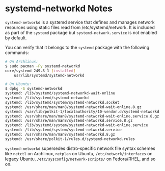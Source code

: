 systemd-networkd Notes
==========================


`systemd-networkd` is a systemd service that defines and manages network
resources using static files read from /etc/systemd/network. It is included
as part of the `systemd` package but `systemd-network.service` is not enabled
by default.

You can verify that it belongs to the `systemd` package with the following
commands:

```sh
# On Archlinux:
$ sudo pacman -Fy systemd-networkd
core/systemd 249.3-1 [installed]
    usr/lib/systemd/systemd-networkd

# On Ubuntu:
$ dpkg -S systemd-networkd
systemd: /lib/systemd/systemd-networkd-wait-online
systemd: /lib/systemd/systemd-networkd
systemd: /lib/systemd/system/systemd-networkd.socket
systemd: /usr/share/man/man8/systemd-networkd-wait-online.8.gz
systemd: /var/lib/polkit-1/localauthority/10-vendor.d/systemd-networkd.pkla
systemd: /usr/share/man/man8/systemd-networkd-wait-online.service.8.gz
systemd: /usr/share/man/man8/systemd-networkd.service.8.gz
systemd: /lib/systemd/system/systemd-networkd-wait-online.service
systemd: /lib/systemd/system/systemd-networkd.service
systemd: /usr/share/man/man8/systemd-networkd.8.gz
systemd: /usr/share/polkit-1/rules.d/systemd-networkd.rules
```

`systemd-networkd` supersedes distro-specific network file syntax schemes
like `netctl` on Archlinux, `netplan` on Ubuntu, `/etc/network/interfaces` on
legacy Ubuntu, `/etc/sysconfig/network-scripts/` on Fedora/RHEL, and so on. 

